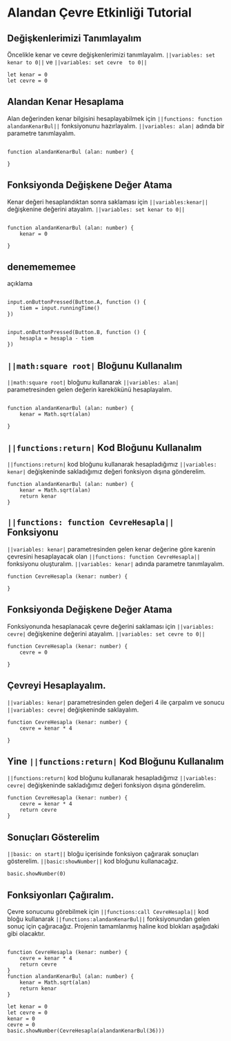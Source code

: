 # Alandan Çevre Etkinliği Tutorial

## Değişkenlerimizi Tanımlayalım

Öncelikle kenar ve cevre değişkenlerimizi tanımlayalım. ``||variables: set kenar to 0||`` ve ``||variables: set cevre  to 0||`` 

```blocks
let kenar = 0
let cevre = 0
```

## Alandan Kenar Hesaplama 
Alan değerinden kenar bilgisini hesaplayabilmek için ``||functions: function alandanKenarBul||``  fonksiyonunu hazırlayalım.
 ``||variables: alan|`` adında bir parametre tanımlayalım.

```blocks

function alandanKenarBul (alan: number) {
 
}
```
## Fonksiyonda Değişkene Değer Atama
Kenar değeri hesaplandıktan sonra saklaması için ``||variables:kenar||`` değişkenine değerini atayalım.
``||variables: set kenar to 0||`` 
```blocks

function alandanKenarBul (alan: number) {
    kenar = 0
 
}

```
## denemememee

açıklama 

```blocks

input.onButtonPressed(Button.A, function () {
    tiem = input.runningTime()
})
 

input.onButtonPressed(Button.B, function () {
    hesapla = hesapla - tiem
})
```

## ``||math:square root|`` Bloğunu Kullanalım
``||math:square root|`` bloğunu kullanarak ``||variables: alan|`` parametresinden gelen değerin karekökünü hesaplayalım.
```blocks

function alandanKenarBul (alan: number) {
    kenar = Math.sqrt(alan)
    
}
```

## ``||functions:return|`` Kod Bloğunu Kullanalım
``||functions:return|`` kod bloğunu kullanarak hesapladığımız ``||variables: kenar|`` değişkeninde sakladığımız değeri fonksiyon dışına gönderelim.
```blocks
function alandanKenarBul (alan: number) {
    kenar = Math.sqrt(alan)
    return kenar
}
```

## ``||functions: function CevreHesapla||`` Fonksiyonu
``||variables: kenar|`` parametresinden gelen kenar değerine göre karenin çevresini hesaplayacak olan ``||functions: function CevreHesapla||`` fonksiyonu oluşturalım.
``||variables: kenar|`` adında parametre tanımlayalım.


```blocks 
function CevreHesapla (kenar: number) {
   
}

```



## Fonksiyonda Değişkene Değer Atama

Fonksiyonunda hesaplanacak çevre değerini saklaması için ``||variables: cevre|`` değişkenine değerini atayalım.
 ``||variables: set cevre to 0||`` 

```blocks
function CevreHesapla (kenar: number) {
    cevre = 0
  
}
```

## Çevreyi Hesaplayalım.
``||variables: kenar|``  parametresinden gelen değeri 4 ile çarpalım ve sonucu ``||variables: cevre|`` değişkeninde saklayalım.

```blocks
function CevreHesapla (kenar: number) {
    cevre = kenar * 4
    
}
```

## Yine  ``||functions:return|`` Kod Bloğunu Kullanalım
 ``||functions:return|`` kod bloğunu kullanarak hesapladığımız ``||variables: cevre|`` değişkeninde sakladığımız değeri fonksiyon dışına gönderelim.
```blocks
function CevreHesapla (kenar: number) {
    cevre = kenar * 4
    return cevre
}
```

## Sonuçları Gösterelim
``||basic: on start||`` bloğu içerisinde fonksiyon çağırarak sonuçları gösterelim. ``||basic:showNumber||`` kod bloğunu kullanacağız.

```blocks
basic.showNumber(0)

```



## Fonksiyonları Çağıralım.
Çevre sonucunu görebilmek için  ``||functions:call CevreHesapla||`` kod bloğu kullanarak ``||functions:alandanKenarBul||`` fonksiyonundan gelen sonuç için çağıracağız.
Projenin tamamlanmış haline kod blokları aşağıdaki gibi olacaktır.

```blocks

function CevreHesapla (kenar: number) {
    cevre = kenar * 4
    return cevre
}
function alandanKenarBul (alan: number) {
    kenar = Math.sqrt(alan)
    return kenar
}

let kenar = 0
let cevre = 0
kenar = 0
cevre = 0
basic.showNumber(CevreHesapla(alandanKenarBul(36)))
```

